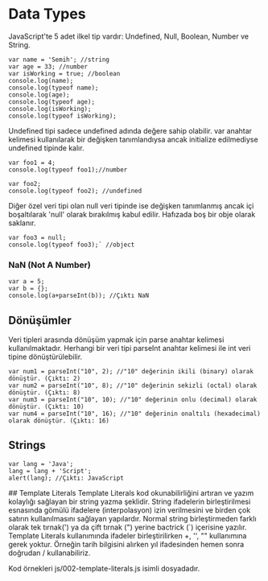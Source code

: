 # Data Types
JavaScript'te 5 adet ilkel tip vardır: Undefined, Null, Boolean, Number ve String.

```
var name = 'Semih'; //string
var age = 33; //number
var isWorking = true; //boolean
console.log(name);
console.log(typeof name);
console.log(age);
console.log(typeof age);
console.log(isWorking);
console.log(typeof isWorking);
```

Undefined tipi sadece undefined adında değere sahip olabilir. var anahtar kelimesi kullanılarak bir değişken tanımlandıysa ancak initialize edilmediyse undefined tipinde kalır.

```
var foo1 = 4;
console.log(typeof foo1);//number

var foo2;
console.log(typeof foo2); //undefined
```

Diğer özel veri tipi olan null veri tipinde ise değişken tanımlanmış ancak içi boşaltılarak 'null' olarak bırakılmış kabul edilir. Hafızada boş bir obje olarak saklanır.

```
var foo3 = null;
console.log(typeof foo3);` //object
```

### NaN (Not A Number)
```
var a = 5;
var b = {};
console.log(a+parseInt(b)); //Çıktı NaN
```

## Dönüşümler
Veri tipleri arasında dönüşüm yapmak için parse anahtar kelimesi kullanılmaktadır. Herhangi bir veri tipi parseInt anahtar kelimesi ile int veri tipine dönüştürülebilir.

```
var num1 = parseInt("10", 2); //"10" değerinin ikili (binary) olarak dönüştür. (Çıktı: 2)
var num2 = parseInt("10", 8); //"10" değerinin sekizli (octal) olarak dönüştür. (Çıktı: 8)
var num3 = parseInt("10", 10); //"10" değerinin onlu (decimal) olarak dönüştür. (Çıktı: 10)
var num4 = parseInt("10", 16); //"10" değerinin onaltılı (hexadecimal) olarak dönüştür. (Çıktı: 16)
```

## Strings
```
var lang = 'Java';
lang = lang + 'Script';
alert(lang); //Çıktı: JavaScript
```

## Template Literals
Template Literals kod okunabilirliğini artıran ve yazım kolaylığı sağlayan bir string yazma şeklidir.  String ifadelerin birleştirilmesi esnasında gömülü ifadelere (interpolasyon) izin verilmesini ve birden çok satırın kullanılmasını sağlayan yapılardır. Normal string birleştirmeden farklı olarak tek tırnak(') ya da çift tırnak (") yerine bactrick (`) içerisine yazılır.
Template Literals kullanımında ifadeler birleştirilirken +, '', "" kullanımına gerek yoktur. Örneğin tarih bilgisini alırken yıl ifadesinden hemen sonra doğrudan / kullanabiliriz. 

Kod örnekleri js/002-template-literals.js isimli dosyadadır.

